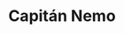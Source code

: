 ﻿---
title: "Capitán Nemo"
permalink: periodes_473.html
layout: periode
dataInici: 1857
dataFi: 1870
sidebar: periodes
pares:
  - id: -3
    title: "Ciencia Ficción"

fills:
jocsPrincipals:
  - title: "Nemo's War"
    bggId: 39232

jocsEscenaris:
  - title: "Nemo's War (second edition)"
    bggId: 187617

jocsEpoca:
jocsEpocaEscenaris:
---
